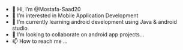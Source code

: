 - 👋 Hi, I’m @Mostafa-Saad20
- 👀 I’m interested in Mobile Application Development
- 🌱 I’m currently learning android development using Java & android studio
- 💞️ I’m looking to collaborate on android app projects...
- 📫 How to reach me ...

<!---
Mostafa-Saad20/Mostafa-Saad20 is a ✨ special ✨ repository because its `README.md` (this file) appears on your GitHub profile.
You can click the Preview link to take a look at your changes.
--->
